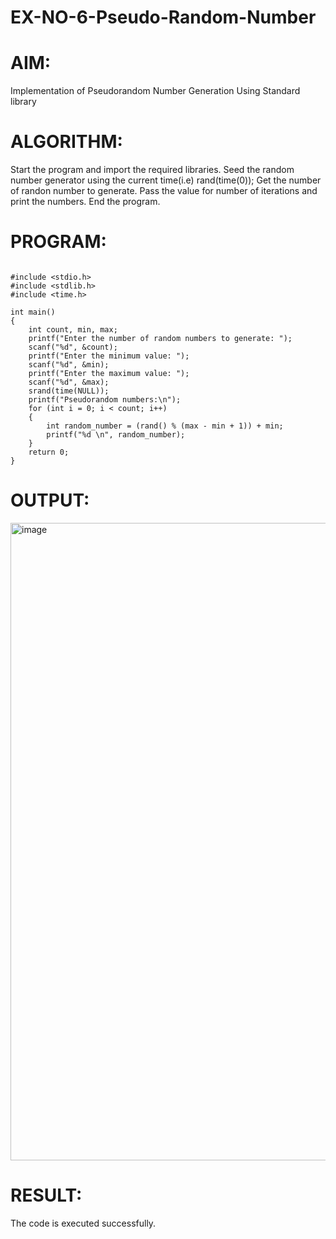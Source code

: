 # EX-NO-6-Pseudo-Random-Number

# AIM: 
Implementation of Pseudorandom Number Generation Using Standard library

# ALGORITHM:
Start the program and import the required libraries.
Seed the random number generator using the current time(i.e) rand(time(0));
Get the number of randon number to generate.
Pass the value for number of iterations and print the numbers.
End the program.

# PROGRAM:

```

#include <stdio.h>
#include <stdlib.h>
#include <time.h>

int main()
{
    int count, min, max;
    printf("Enter the number of random numbers to generate: ");
    scanf("%d", &count);
    printf("Enter the minimum value: ");
    scanf("%d", &min);
    printf("Enter the maximum value: ");
    scanf("%d", &max);
    srand(time(NULL));
    printf("Pseudorandom numbers:\n");
    for (int i = 0; i < count; i++)
    {
        int random_number = (rand() % (max - min + 1)) + min;
        printf("%d \n", random_number);
    }
    return 0;
}

```
# OUTPUT:
<img width="1920" height="1020" alt="image" src="https://github.com/user-attachments/assets/a0985647-388e-4f7d-bf99-e350b2ee6a06" />


# RESULT:
The code is executed successfully.
